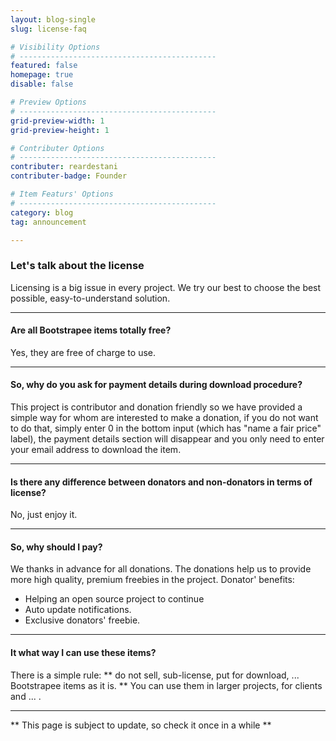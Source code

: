 ```yaml
---
layout: blog-single
slug: license-faq

# Visibility Options
# --------------------------------------------
featured: false
homepage: true
disable: false

# Preview Options
# --------------------------------------------
grid-preview-width: 1
grid-preview-height: 1

# Contributer Options
# --------------------------------------------
contributer: reardestani
contributer-badge: Founder

# Item Featurs' Options
# --------------------------------------------
category: blog
tag: announcement

---
```

### Let's talk about the license 
Licensing is a big issue in every project. We try our best to choose the best possible, easy-to-understand solution.

---

#### Are all Bootstrapee items totally free?
Yes, they are free of charge to use. 

---

#### So, why do you ask for payment details during download procedure?
This project is contributor and donation friendly so we have provided a simple way for whom are interested to make a donation, if you do not want to do that, simply enter 0 in the bottom input (which has "name a fair price" label), the payment details section will disappear and you only need to enter your email address to download the item.

---

#### Is there any difference between donators and non-donators in terms of license?
No, just enjoy it.

---

#### So, why should I pay?
We thanks in advance for all donations. The donations help us to provide more high quality, premium freebies in the project. Donator' benefits:

+ Helping an open source project to continue
+ Auto update notifications.
+ Exclusive donators' freebie.

---

#### It what way I can use these items?
There is a simple rule: ** do not sell, sub-license, put for download, ... Bootstrapee items as it is. ** You can use them in larger projects, for clients and ... .

---

** This page is subject to update, so check it once in a while **